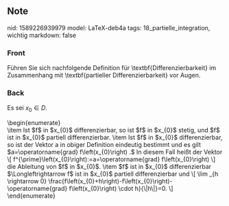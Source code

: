 ## Note
nid: 1589226939979
model: LaTeX-deb4a
tags: 18_partielle_integration, wichtig
markdown: false

### Front
Führen Sie sich nachfolgende Definition für \textbf{Differenzierbarkeit} im Zusammenhang mit \textbf{partieller Differenzierbarkeit} vor  Augen.

### Back
Es sei $x_0 \in D$.<div>
</div><div>\begin{enumerate}</div><div>\item Ist $f$ in $x_{0}$ differenzierbar, so ist $f$ in $x_{0}$ stetig, und $f$ ist in $x_{0}$ partiell differenzierbar.
\item Ist $f$ in $x_{0}$ differenzierbar, so ist der Vektor a in obiger Definition eindeutig bestimmt und es gilt $a=\operatorname{grad} f\left(x_{0}\right) .$ In diesem Fall heißt der Vektor
\[
f^{\prime}\left(x_{0}\right):=a=\operatorname{grad} f\left(x_{0}\right)
\]
die Ableitung von $f$ in $x_{0}$.
\item $f$ ist in $x_{0}$ differenzierbar $\Longleftrightarrow f$ ist in $x_{0}$ partiell differenzierbar und
\[
\lim _{h \rightarrow 0} \frac{f\left(x_{0}+h\right)-f\left(x_{0}\right)-\operatorname{grad} f\left(x_{0}\right) \cdot h}{\|h\|}=0.
\]
</div><div>\end{enumerate}</div><div>
</div>
